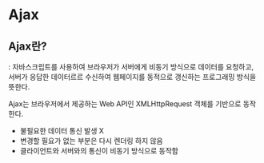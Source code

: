# Ajax

## Ajax란?

: 자바스크립트를 사용하여 브라우저가 서버에게 비동기 방식으로 데이터를 요청하고, 서버가 응답한 데이터르르 수신하여 웹페이지를 동적으로 갱신하는 프로그래밍 방식을 뜻한다.

Ajax는 브라우저에서 제공하는 Web API인 XMLHttpRequest 객체를 기반으로 동작한다.

- 불필요한 데이터 통신 발생 X
- 변경할 필요가 없는 부분은 다시 렌더링 하지 않음
- 클라이언트와 서버와의 통신이 비동기 방식으로 동작함
